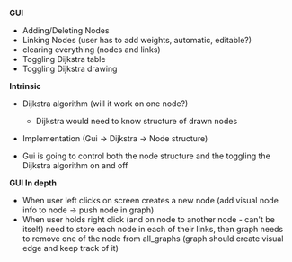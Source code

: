 **GUI**
- Adding/Deleting Nodes
- Linking Nodes (user has to add weights, automatic, editable?)
- clearing everything (nodes and links)
- Toggling Dijkstra table
- Toggling Dijkstra drawing

**Intrinsic**
- Dijkstra algorithm (will it work on one node?)
    - Dijkstra would need to know structure of drawn nodes

- Implementation (Gui -> Dijkstra -> Node structure)
- Gui is going to control both the node structure and the toggling the Dijkstra algorithm on and off

**GUI In depth**
- When user left clicks on screen creates a new node (add visual node info to node -> push node in graph)
- When user holds right click (and on node to another node - can't be itself) need to store each node in each of their links, then graph needs to remove one of the node from all_graphs (graph should create visual edge and keep track of it)